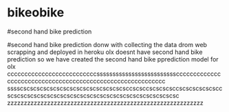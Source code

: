 # bikeobike

#second hand bike prediction 

#second hand bike prediction donw with collecting the data drom web scrapping and deployed in heroku 
olx doesnt have second hand bike prediction so we have created the second hand bike pprediction model for olx 
ccccccccccccccccccccccccccsssssssssssssssssssssssssccccccccccccccccccccccccccccccccccccccccccccccccccccccccccc
sssscscscscscscscscscscscscscscscscsccscsccscscscsccscscscscscsccscscscscscscscscscscscscscscscscscscscscscscscscscsc
zzzzzzzzzzzzzzzzzzzzzzzzzzzzzzzzzzzzzzzzzzzzzzzzzzzzzzzzzzz